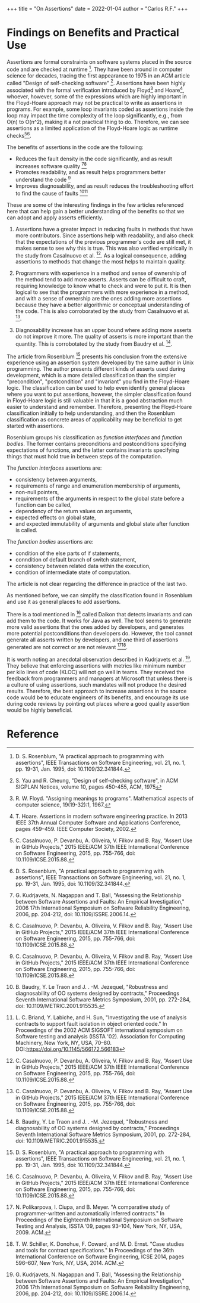 +++
title = "On Assertions"
date = 2022-01-04
author = "Carlos R.F."
+++

# Findings on Benefits and Practical Use

Assertions are formal constraints on software systems placed in the source code and are checked at runtime [^3]. They have been around in computer science for decades, tracing the first appearance to 1975 in an ACM article called "Design of self-checking software" [^6]. Assertions have been highly associated with the formal verification introduced by Floyd[^7] and Hoare[^8], whoever, however, some of the expressions which are highly important in the Floyd-Hoare approach may not be practical to write as assertions in programs. For example, some loop invariants coded as assertions inside the loop may impact the time complexity of the loop significantly, e.g., from O(n) to O(n^2), making it a not practical thing to do. Therefore, we can see assertions as a limited application of the Floyd-Hoare logic as runtime checks[^2][^3].

The benefits of assertions in the code are the following:

* Reduces the fault density in the code significantly, and as result increases software quality [^1][^2]
* Promotes readability, and as result helps programmers better understand the code [^2]
* Improves diagnosability, and as result reduces the troubleshooting effort to find the cause of faults [^4][^5]

These are some of the interesting findings in the few articles referenced here that can help gain a better understanding of the benefits so that we can adopt and apply asserts efficiently.

1) Assertions have a greater impact in reducing faults in methods that have more contributors. Since assertions help with readability, and also check that the expectations of the previous programmer's code are still met, it makes sense to see why this is true. This was also verified empirically in the study from Casalnuovo et al. [^2]. As a logical consequence, adding assertions to methods that change the most helps to maintain quality.

2) Programmers with experience in a method and sense of ownership of the method tend to add more asserts. Asserts can be difficult to craft, requiring knowledge to know what to check and were to put it. It is then logical to see that the programmers with more experience in a method, and with a sense of ownership are the ones adding more assertions because they have a better algorithmic or conceptual understanding of the code. This is also corroborated by the study from Casalnuovo et al. [^2].

3) Diagnosability increase has an upper bound where adding more asserts do not improve it more. The quality of asserts is more important than the quantity. This is corrobotated by the study from Baudry et al. [^4].

The article from Rosenblum [^3] presents his conclusion from the extensive experience using an assertion system developed by the same author in Unix programming. The author presents different kinds of asserts used during development, which is a more detailed classification than the simpler "precondition", "postcondition" and "invariant" you find in the Floyd-Hoare logic. The classification can be used to help even identify general places where you want to put assertions, however, the simpler classification found in Floyd-Hoare logic is still valuable in that it is a good abstraction much easier to understand and remember. Therefore, presenting the Floyd-Hoare classification initially to help understanding, and then the Rosenblum classification as concrete areas of applicability may be beneficial to get started with assertions.

Rosenblum groups his classification as _function interfaces_ and _function bodies_. The former contains preconditions and postconditions specifying expectations of functions, and the latter contains invariants specifying things that must hold true in between steps of the computation.

The _function interfaces_ assertions are:

* consistency between arguments,
* requirements of range and enumeration membership of arguments,
* non-null pointers,
* requirements of the arguments in respect to the global state before a function can be called,
* dependency of the return values on arguments,
* expected effects on global state,
* and expected immutability of arguments and global state after function is called.

The _function bodies_ assertions are:

* condition of the else parts of if statements,
* conndition of default branch of switch statement,
* consistency between related data within the execution,
* condition of intermediate state of computation.

The article is not clear regarding the difference in practice of the last two.

As mentioned before, we can simplify the classification found in Rosenblum and use it as general places to add assertions.

There is a tool mentioned in [^2] called Daikon that detects invariants and can add them to the code. It works for Java as well. The tool seems to generate more valid assertions that the ones added by developers, and generates more potential postconditions than developers do. However, the tool cannot generate all asserts written by developers, and one third of assertions generated are not correct or are not relevant [^9][^10].

It is worth noting an anecdotal observation described in Kudrjavets et al. [^1]. They believe that enforcing assertions with metrics like minimum number per kilo lines of code (KLOC) will not go well in teams. They received the feedback from programmers and managers at Microsoft that unless there is a culture of using assertions, such mandates will not produce the desired results. Therefore, the best approach to increase assertions in the source code would be to educate engineers of its benefits, and encourage its use during code reviews by pointing out places where a good quality assertion would be highly beneficial.


# Reference

[^1]: G. Kudrjavets, N. Nagappan and T. Ball, "Assessing the Relationship  between Software Assertions and Faults: An Empirical Investigation," 2006 17th International Symposium on Software Reliability Engineering, 2006, pp. 204-212, doi: 10.1109/ISSRE.2006.14.
[^2]: C. Casalnuovo, P. Devanbu, A. Oliveira, V. Filkov and B. Ray, "Assert Use in GitHub Projects," 2015 IEEE/ACM 37th IEEE International Conference on Software Engineering, 2015, pp. 755-766, doi: 10.1109/ICSE.2015.88.
[^3]: D. S. Rosenblum, "A practical approach to programming with assertions", IEEE Transactions on Software Engineering, vol. 21, no. 1, pp. 19-31, Jan. 1995, doi: 10.1109/32.341844.
[^4]: B. Baudry, Y. Le Traon and J. . -M. Jezequel, "Robustness and diagnosability of OO systems designed by contracts," Proceedings Seventh International Software Metrics Symposium, 2001, pp. 272-284, doi: 10.1109/METRIC.2001.915535.
[^5]: L. C. Briand, Y. Labiche, and H. Sun, "Investigating the use of analysis contracts to support fault isolation in object oriented code." In Proceedings of the 2002 ACM SIGSOFT international symposium on Software testing and analysis (ISSTA '02). Association for Computing Machinery, New York, NY, USA, 70–80. DOI:https://doi.org/10.1145/566172.566183
[^6]: S. Yau and R. Cheung, "Design of self-checking software", in ACM SIGPLAN Notices, volume 10, pages 450-455, ACM, 1975
[^7]: R. W. Floyd. "Assigning meanings to programs". Mathematical aspects of computer science, 19(19-32):1, 1967.
[^8]: T. Hoare. Assertions in modern software engineering practice. In 2013 IEEE 37th Annual Computer Software and Applications Conference, pages 459–459. IEEE Computer Society, 2002.
[^9]: N. Polikarpova, I. Ciupa, and B. Meyer. "A comparative study of programmer-written and automatically inferred contracts." In Proceedings of the Eighteenth International Symposium on Software Testing and Analysis, ISSTA ’09, pages 93–104, New York, NY, USA, 2009. ACM.
[^10]: T. W. Schiller, K. Donohue, F. Coward, and M. D. Ernst. "Case studies and tools for contract specifications." In Proceedings of the 36th International Conference on Software Engineering, ICSE 2014, pages 596–607, New York, NY, USA, 2014. ACM.
